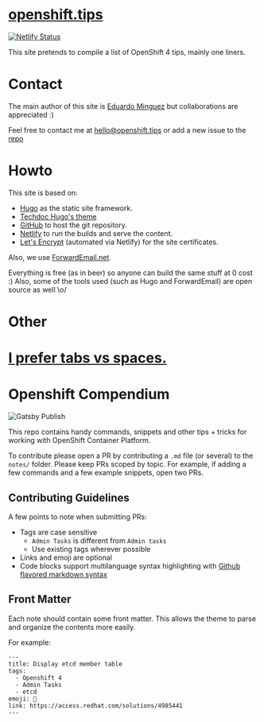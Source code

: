 # [openshift.tips](https://openshift.tips)

[![Netlify Status](https://api.netlify.com/api/v1/badges/e9d32213-2089-4328-b53e-bb6b15efd960/deploy-status)](https://app.netlify.com/sites/openshifttips/deploys)

This site pretends to compile a list of OpenShift 4 tips, mainly one liners.

# Contact

The main author of this site is [Eduardo Minguez](https://eduardominguez.es) but
collaborations are appreciated :)

Feel free to contact me at <hello@openshift.tips> or add a new issue to the
[repo](https://github.com/openshifttips/web/issues/new)

# Howto

This site is based on:

- [Hugo](https://gohugo.io) as the static site framework.
- [Techdoc Hugo's theme](https://themes.gohugo.io/hugo-theme-techdoc/)
- [GitHub](https://github.com/openshifttips/web) to host the git repository.
- [Netlify](https://www.netlify.com) to run the builds and serve the content.
- [Let's Encrypt](https://letsencrypt.org) (automated via Netlify) for the site certificates.

Also, we use [ForwardEmail.net](https://forwardemail.net/).

Everything is free (as in beer) so anyone can build the same stuff at 0 cost :)
Also, some of the tools used (such as Hugo and ForwardEmail) are open source as
well \o/

# Other

[I prefer tabs vs spaces.](https://www.reddit.com/r/javascript/comments/c8drjo/nobody_talks_about_the_real_reason_to_use_tabs/)
=======
# Openshift Compendium

![Gatsby Publish](https://github.com/IronicBadger/openshift-compendium/workflows/Gatsby%20Publish/badge.svg)

This repo contains handy commands, snippets and other tips + tricks for working with OpenShift Container Platform.

To contribute please open a PR by contributing a `.md` file (or several) to the `notes/` folder. Please keep PRs scoped by topic. For example, if adding a few commands and a few example snippets, open two PRs.

## Contributing Guidelines

A few points to note when submitting PRs:

- Tags are case sensitive
  - `Admin Tasks` is different from `Admin tasks`
  - Use existing tags wherever possible
- Links and emoji are optional
- Code blocks support multilanguage syntax highlighting with [Github flavored markdown syntax](https://help.github.com/en/github/writing-on-github/basic-writing-and-formatting-syntax)

## Front Matter

Each note should contain some front matter. This allows the theme to parse and organize the contents more easily. 

For example:

```
---
title: Display etcd member table
tags:
  - Openshift 4
  - Admin Tasks
  - etcd
emoji: 🧹
link: https://access.redhat.com/solutions/4985441
---
```
